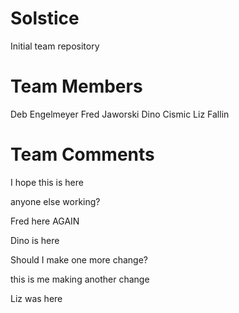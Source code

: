# Solstice
Initial team repository
# Team Members
Deb Engelmeyer
Fred Jaworski
Dino Cismic
Liz Fallin

# Team Comments

I hope this is here 

anyone else working?

Fred here AGAIN

Dino is here

Should I make one more change?

this is me making another change 

Liz was here